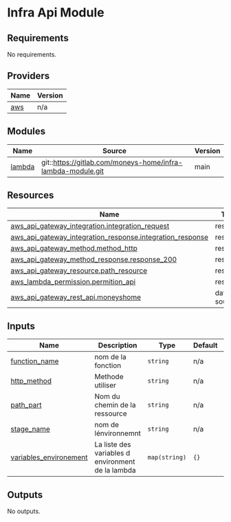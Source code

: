 # Infra Api Module
<!-- BEGIN_TF_DOCS -->
## Requirements

No requirements.

## Providers

| Name | Version |
|------|---------|
| <a name="provider_aws"></a> [aws](#provider\_aws) | n/a |

## Modules

| Name | Source | Version |
|------|--------|---------|
| <a name="module_lambda"></a> [lambda](#module\_lambda) | git::https://gitlab.com/moneys-home/infra-lambda-module.git | main |

## Resources

| Name | Type |
|------|------|
| [aws_api_gateway_integration.integration_request](https://registry.terraform.io/providers/hashicorp/aws/latest/docs/resources/api_gateway_integration) | resource |
| [aws_api_gateway_integration_response.integration_response](https://registry.terraform.io/providers/hashicorp/aws/latest/docs/resources/api_gateway_integration_response) | resource |
| [aws_api_gateway_method.method_http](https://registry.terraform.io/providers/hashicorp/aws/latest/docs/resources/api_gateway_method) | resource |
| [aws_api_gateway_method_response.response_200](https://registry.terraform.io/providers/hashicorp/aws/latest/docs/resources/api_gateway_method_response) | resource |
| [aws_api_gateway_resource.path_resource](https://registry.terraform.io/providers/hashicorp/aws/latest/docs/resources/api_gateway_resource) | resource |
| [aws_lambda_permission.permition_api](https://registry.terraform.io/providers/hashicorp/aws/latest/docs/resources/lambda_permission) | resource |
| [aws_api_gateway_rest_api.moneyshome](https://registry.terraform.io/providers/hashicorp/aws/latest/docs/data-sources/api_gateway_rest_api) | data source |

## Inputs

| Name | Description | Type | Default | Required |
|------|-------------|------|---------|:--------:|
| <a name="input_function_name"></a> [function\_name](#input\_function\_name) | nom de la fonction | `string` | n/a | yes |
| <a name="input_http_method"></a> [http\_method](#input\_http\_method) | Methode utiliser | `string` | n/a | yes |
| <a name="input_path_part"></a> [path\_part](#input\_path\_part) | Nom du chemin de la ressource | `string` | n/a | yes |
| <a name="input_stage_name"></a> [stage\_name](#input\_stage\_name) | nom de lénvironnemnt | `string` | n/a | yes |
| <a name="input_variables_environement"></a> [variables\_environement](#input\_variables\_environement) | La liste des variables d environment de la lambda | `map(string)` | `{}` | no |

## Outputs

No outputs.
<!-- END_TF_DOCS -->